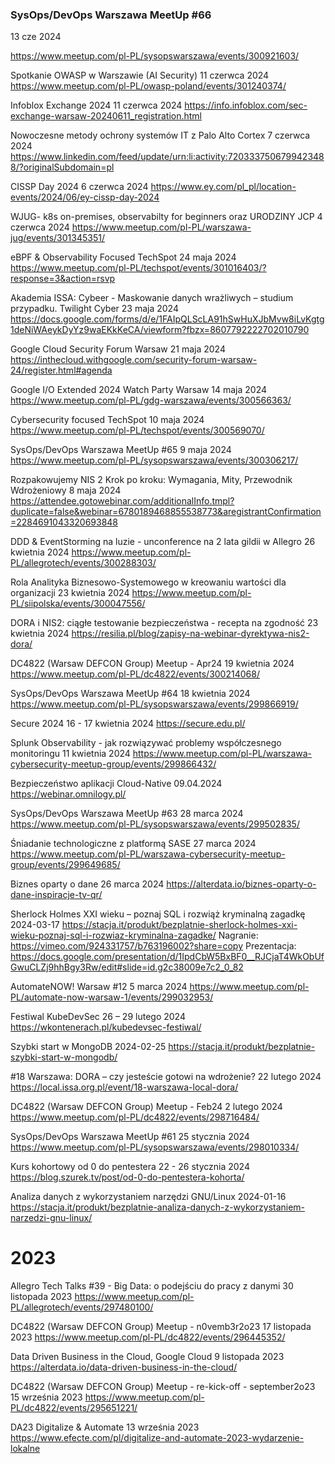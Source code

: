 




### SysOps/DevOps Warszawa MeetUp #66

13 cze 2024

https://www.meetup.com/pl-PL/sysopswarszawa/events/300921603/




Spotkanie OWASP w Warszawie (AI Security)
11 czerwca 2024
https://www.meetup.com/pl-PL/owasp-poland/events/301240374/




Infoblox Exchange 2024
11 czerwca 2024
https://info.infoblox.com/sec-exchange-warsaw-20240611_registration.html




Nowoczesne metody ochrony systemów IT z Palo Alto Cortex
7 czerwca 2024
https://www.linkedin.com/feed/update/urn:li:activity:7203337506799423488/?originalSubdomain=pl




CISSP Day 2024
6 czerwca 2024
https://www.ey.com/pl_pl/location-events/2024/06/ey-cissp-day-2024




WJUG- k8s on-premises, observabilty for beginners oraz URODZINY JCP
4 czerwca 2024
https://www.meetup.com/pl-PL/warszawa-jug/events/301345351/




eBPF & Observability Focused TechSpot
24 maja 2024
https://www.meetup.com/pl-PL/techspot/events/301016403/?response=3&action=rsvp



Akademia ISSA: Cybeer -  Maskowanie danych wrażliwych – studium przypadku. Twilight Cyber
23 maja 2024
https://docs.google.com/forms/d/e/1FAIpQLScLA91hSwHuXJbMvw8iLvKgtg1deNiWAeykDyYz9waEKkKeCA/viewform?fbzx=8607792222702010790



Google Cloud Security Forum Warsaw
21 maja 2024
https://inthecloud.withgoogle.com/security-forum-warsaw-24/register.html#agenda




Google I/O Extended 2024 Watch Party Warsaw
14 maja 2024
https://www.meetup.com/pl-PL/gdg-warszawa/events/300566363/




Cybersecurity focused TechSpot
10 maja 2024
https://www.meetup.com/pl-PL/techspot/events/300569070/




SysOps/DevOps Warszawa MeetUp #65
9 maja 2024
https://www.meetup.com/pl-PL/sysopswarszawa/events/300306217/




Rozpakowujemy NIS 2 Krok po kroku: Wymagania, Mity, Przewodnik Wdrożeniowy
8 maja 2024
https://attendee.gotowebinar.com/additionalInfo.tmpl?duplicate=false&webinar=6780189468855538773&aregistrantConfirmation=2284691043320693848




DDD & EventStorming na luzie - unconference na 2 lata gildii w Allegro
26 kwietnia 2024
https://www.meetup.com/pl-PL/allegrotech/events/300288303/




Rola Analityka Biznesowo-Systemowego w kreowaniu wartości dla organizacji
23 kwietnia 2024
https://www.meetup.com/pl-PL/siipolska/events/300047556/




DORA i NIS2: ciągłe testowanie bezpieczeństwa - recepta na zgodność
23 kwietnia 2024
https://resilia.pl/blog/zapisy-na-webinar-dyrektywa-nis2-dora/




DC4822 (Warsaw DEFCON Group) Meetup - Apr24
19 kwietnia 2024
https://www.meetup.com/pl-PL/dc4822/events/300214068/




SysOps/DevOps Warszawa MeetUp #64
18 kwietnia 2024
https://www.meetup.com/pl-PL/sysopswarszawa/events/299866919/




Secure 2024
16 - 17 kwietnia 2024
https://secure.edu.pl/




Splunk Observability - jak rozwiązywać problemy współczesnego monitoringu
11 kwietnia 2024
https://www.meetup.com/pl-PL/warszawa-cybersecurity-meetup-group/events/299866432/




Bezpieczeństwo aplikacji Cloud-Native
09.04.2024
https://webinar.omnilogy.pl/




SysOps/DevOps Warszawa MeetUp #63
28 marca 2024
https://www.meetup.com/pl-PL/sysopswarszawa/events/299502835/



Śniadanie technologiczne z platformą SASE 
27 marca 2024
https://www.meetup.com/pl-PL/warszawa-cybersecurity-meetup-group/events/299649685/



Biznes oparty o dane
26 marca 2024
https://alterdata.io/biznes-oparty-o-dane-inspiracje-tv-qr/



Sherlock Holmes XXI wieku – poznaj SQL i rozwiąż kryminalną zagadkę
2024-03-17 
https://stacja.it/produkt/bezplatnie-sherlock-holmes-xxi-wieku-poznaj-sql-i-rozwiaz-kryminalna-zagadke/
Nagranie: https://vimeo.com/924331757/b763196002?share=copy
Prezentacja: https://docs.google.com/presentation/d/1IpdCbW5BxBF0__RJCjaT4WkObUfGwuCLZj9hhBgy3Rw/edit#slide=id.g2c38009e7c2_0_82



AutomateNOW! Warsaw #12
5 marca 2024
https://www.meetup.com/pl-PL/automate-now-warsaw-1/events/299032953/



Festiwal KubeDevSec
26 – 29 lutego 2024
https://wkontenerach.pl/kubedevsec-festiwal/



Szybki start w MongoDB
2024-02-25 
https://stacja.it/produkt/bezplatnie-szybki-start-w-mongodb/



#18 Warszawa: DORA – czy jesteście gotowi na wdrożenie?
22 lutego 2024
https://local.issa.org.pl/event/18-warszawa-local-dora/



DC4822 (Warsaw DEFCON Group) Meetup - Feb24
2 lutego 2024
https://www.meetup.com/pl-PL/dc4822/events/298716484/



SysOps/DevOps Warszawa MeetUp #61
25 stycznia 2024
https://www.meetup.com/pl-PL/sysopswarszawa/events/298010334/



Kurs kohortowy od 0 do pentestera
22 - 26 stycznia 2024
https://blog.szurek.tv/post/od-0-do-pentestera-kohorta/



Analiza danych z wykorzystaniem narzędzi GNU/Linux
2024-01-16 
https://stacja.it/produkt/bezplatnie-analiza-danych-z-wykorzystaniem-narzedzi-gnu-linux/



# 2023


Allegro Tech Talks #39 - Big Data: o podejściu do pracy z danymi
30 listopada 2023
https://www.meetup.com/pl-PL/allegrotech/events/297480100/



DC4822 (Warsaw DEFCON Group) Meetup - n0vemb3r2o23
17 listopada 2023
https://www.meetup.com/pl-PL/dc4822/events/296445352/


Data Driven Business in the Cloud, Google Cloud
9 listopada 2023
https://alterdata.io/data-driven-business-in-the-cloud/



DC4822 (Warsaw DEFCON Group) Meetup - re-kick-off - september2o23
15 września 2023
https://www.meetup.com/pl-PL/dc4822/events/295651221/



DA23 Digitalize & Automate
13 września 2023
https://www.efecte.com/pl/digitalize-and-automate-2023-wydarzenie-lokalne
